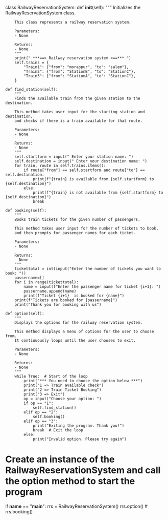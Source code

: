 class RailwayReservationSystem:
    def __init__(self):
        """
        Initializes the RailwayReservationSystem class.

        This class represents a railway reservation system.

        Parameters:
        - None

        Returns:
        - None
        """
        print(" ***==> Railway reservation system <==*** ")
        self.trains = {
            "Train1": {"from": "morappur", "to": "salem"},
            "Train2": {"from": "StationB", "to": "StationC"},
            "Train3": {"from": "StationA", "to": "StationC"},
        }

    def find_station(self):
        """
        Finds the available train from the given station to the destination.

        This method takes user input for the starting station and destination,
        and checks if there is a train available for that route.

        Parameters:
        - None

        Returns:
        - None
        """
        self.startform = input(" Enter your station name: ")
        self.destination = input(" Enter your destination name: ")
        for train, route in self.trains.items():
            if route["from"] == self.startform and route["to"] == self.destination:
                print(f"{train} is available from {self.startform} to {self.destination}")
            else:
                print(f"{train} is not available from {self.startform} to {self.destination}")
                break

    def booking(self):
        """
        Books train tickets for the given number of passengers.

        This method takes user input for the number of tickets to book,
        and then prompts for passenger names for each ticket.

        Parameters:
        - None

        Returns:
        - None
        """
        tickettotal = int(input("Enter the number of tickets you want to book: "))
        passername=[]
        for i in range(tickettotal):
            name = input(f"Enter the passenger name for ticket {i+1}: ")
            passername.append(name)
            print(f"Ticket {i+1}  is booked for {name}")
        print(f"Tickets are booked for {passername}")
        print("Thank you for booking with us")

    def option(self):
        """
        Displays the options for the railway reservation system.

        This method displays a menu of options for the user to choose from.
        It continuously loops until the user chooses to exit.

        Parameters:
        - None

        Returns:
        - None
        """
        while True:  # Start of the loop
            print("*** You need to choose the option below ***")
            print("1 => Train available check")
            print("2 => Train Ticket Booking")
            print("3 => Exit")
            op = input("Choose your option: ")
            if op == "1":
                self.find_station()
            elif op == "2":
                self.booking()
            elif op == "3":
                print("Exiting the program. Thank you!")
                break  # Exit the loop
            else:
                print("Invalid option. Please try again")

# Create an instance of the RailwayReservationSystem and call the option method to start the program
if __name__ == "__main__":
    rrs = RailwayReservationSystem()
    rrs.option()
    # rrs.booking()
